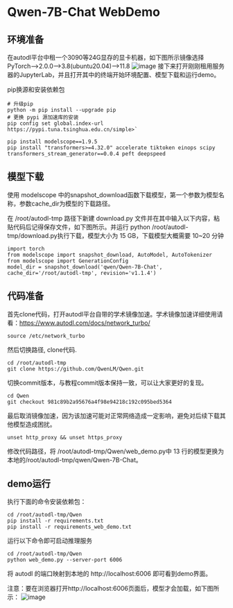 # Qwen-7B-Chat WebDemo
## 环境准备
在autodl平台中租一个3090等24G显存的显卡机器，如下图所示镜像选择PyTorch-->2.0.0-->3.8(ubuntu20.04)-->11.8
![image](https://github.com/Aphasia0515/Qwen_bushu/assets/140427007/788b0e9d-9d18-40d5-9bd8-bf1865bc50ff)
接下来打开刚刚租用服务器的JupyterLab，并且打开其中的终端开始环境配置、模型下载和运行demo。

pip换源和安装依赖包
```
# 升级pip
python -m pip install --upgrade pip
# 更换 pypi 源加速库的安装
pip config set global.index-url https://pypi.tuna.tsinghua.edu.cn/simple>`

pip install modelscope==1.9.5
pip install "transformers>=4.32.0" accelerate tiktoken einops scipy transformers_stream_generator==0.0.4 peft deepspeed
```
## 模型下载
使用 modelscope 中的snapshot_download函数下载模型，第一个参数为模型名称，参数cache_dir为模型的下载路径。

在 /root/autodl-tmp 路径下新建 download.py 文件并在其中输入以下内容，粘贴代码后记得保存文件，如下图所示。并运行 python /root/autodl-tmp/download.py执行下载，模型大小为 15 GB，下载模型大概需要 10~20 分钟
```
import torch
from modelscope import snapshot_download, AutoModel, AutoTokenizer
from modelscope import GenerationConfig
model_dir = snapshot_download('qwen/Qwen-7B-Chat', cache_dir='/root/autodl-tmp', revision='v1.1.4')
```
## 代码准备
首先clone代码，打开autodl平台自带的学术镜像加速。学术镜像加速详细使用请看：https://www.autodl.com/docs/network_turbo/
```
source /etc/network_turbo
```
然后切换路径, clone代码.
```
cd /root/autodl-tmp
git clone https://github.com/QwenLM/Qwen.git
```
切换commit版本，与教程commit版本保持一致，可以让大家更好的复现。
```
cd Qwen
git checkout 981c89b2a95676a4f98e94218c192c095bed5364
```
最后取消镜像加速，因为该加速可能对正常网络造成一定影响，避免对后续下载其他模型造成困扰。
```
unset http_proxy && unset https_proxy
```
修改代码路径，将 /root/autodl-tmp/Qwen/web_demo.py中 13 行的模型更换为本地的/root/autodl-tmp/qwen/Qwen-7B-Chat。

## demo运行
执行下面的命令安装依赖包：
```
cd /root/autodl-tmp/Qwen
pip install -r requirements.txt
pip install -r requirements_web_demo.txt
```
运行以下命令即可启动推理服务
```
cd /root/autodl-tmp/Qwen
python web_demo.py --server-port 6006
```
将 autodl 的端口映射到本地的 http://localhost:6006 即可看到demo界面。

注意：要在浏览器打开http://localhost:6006页面后，模型才会加载，如下图所示：
![image](https://github.com/Aphasia0515/Qwen_bushu/assets/140427007/db9c5900-8402-4ca7-b789-f9bdb69087b2)
